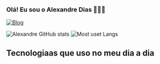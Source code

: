 ### Olá! Eu sou o Alexandre Dias 🙋🏾‍♂️
[![Blog](https://img.shields.io/badge/Instagram-E4405F?style=for-the-badge&logo=instagram&logoColor=white)](https://www.instagram.com/alexandredias2708/)

![Alexandre GitHub stats](https://github-readme-stats.vercel.app/api?username=alexandredias027&show_icons=true&theme=dracula)
![Most uset Langs](https://github-readme-stats.vercel.app/api/top-langs/?username=alexandredias027&size_weight=0.5&count_weight=1)

## Tecnologiaas que uso no meu dia a dia

<div style = "display: inline_block"> <br/>

<img aling="center" alt html5 src="https://img.shields.io/badge/HTML5-E34F26?style=for-the-badge&logo=html5&logoColor=white">
<img aling="center" alt html5 src="https://img.shields.io/badge/CSS3-1572B6?style=for-the-badge&logo=css3&logoColor=white">
<img aling="center" alt html5 src="https://img.shields.io/badge/JavaScript-F7DF1E?style=for-the-badge&logo=javascript&logoColor=black">
<img aling="center" alt html5 src="https://img.shields.io/badge/TypeScript-007ACC?style=for-the-badge&logo=typescript&logoColor=white">
<img aling="center" alt html5 src="https://img.shields.io/badge/React-20232A?style=for-the-badge&logo=react&logoColor=61DAFB">
<img aling="center" alt html5 src="https://img.shields.io/badge/Material--UI-0081CB?style=for-the-badge&logo=material-ui&logoColor=white">
<img aling="center" alt html5 src="https://img.shields.io/badge/C%23-239120?style=for-the-badge&logo=c-sharp&logoColor=white">
<img aling="center" alt html5 src="https://img.shields.io/badge/PostgreSQL-316192?style=for-the-badge&logo=postgresql&logoColor=white">
<img aling="center" alt html5 src="https://img.shields.io/badge/.NET-5C2D91?style=for-the-badge&logo=.net&logoColor=white">

</div>
